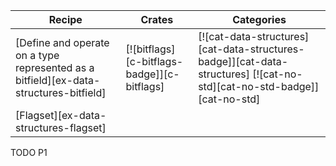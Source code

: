 | Recipe | Crates | Categories |
|--------|--------|------------|
| [Define and operate on a type represented as a bitfield][ex-data-structures-bitfield] | [![bitflags][c-bitflags-badge]][c-bitflags] | [![cat-data-structures][cat-data-structures-badge]][cat-data-structures] [![cat-no-std][cat-no-std-badge]][cat-no-std] |
| [Flagset][ex-data-structures-flagset] |  |  |

<div class="hidden">
TODO P1
</div>
